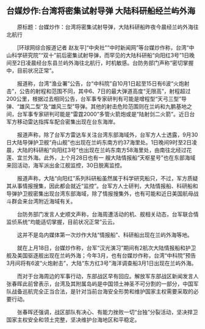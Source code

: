 ## 台媒炒作:台湾将密集试射导弹 大陆科研船经兰屿外海
　　原标题：台媒炒作：台湾将密集试射导弹，大陆科研船昨夜今晨经兰屿外海往北航行

　　[环球网综合报道记者 赵友平]“中央社”“中时新闻网”等台媒炒作称，台湾“中山科学研究院”“双十”前后密集试射导弹，而罕见的大陆科研船“向阳红3号”1日晚间至2日凌晨经台东县兰屿外海往北航行，时机敏感。台防务部门声称“密切掌握中，目前状况正常”。

　　报道称，台湾“渔业署”公告，台“中科院”自10月1日起至15日有6波“火炮射击”，公告的射程和范围不同，其中6、7日的最大弹道高度“无限高”，射程超过200公里，根据过去相同公告，台军事专家研判有可能是增程型“天弓三型”导弹、“雄风二型”及“雄风三型”导弹。其他的射击危险范围则在兰屿和九鹏基地之间，台军事专家研判可能是“雷霆2000”多管火箭炮或是“陆射剑二火箭”。近日台军方移动雷达指挥车配合密集出现在台东海岸。

　　报道声称，除了台军方雷达车关注台湾东部海域外，台军方人士透露，9月30日大陆导弹护卫舰“舟山舰”也出现在兰屿东南方约37海里处。1日晚间9时至2日凌晨，大陆的科研船“向阳红3号”也出现在兰屿东南方58海里处，由南往北经过花莲、宜兰外海。此外，上个月28日也有一 艘大陆情报船“天枢星号”也在东部海域来回活动，海军派出金江舰监控，30日脱离监控。

　　报道声称，大陆“向阳红”系列科研船虽然属于科学研究船只，不过，军方质疑其从事情报搜集，因此都会就近“监控”。台军方人士研判，大陆情报船、科研船和导弹护卫舰密集出现台湾东部海域，除了情报搜集外，也有可能和近日美国航母战斗群会来台湾附近海域有关。

　　台防务部门发言人史顺文声称，台海周遭活动的机、舰相关动态，台军联合情监侦系统“均能适切掌握，目前状况正常”云云。

　　这并不是岛内媒体第一次炒作大陆“情报船”、科研船出现在兰屿外海等地。

　　就在上月18日，台媒炒作称，台军“汉光演习”期间有2航次大陆情报船和护卫舰及美国驱逐舰出现在兰屿外海；今年3月，也有台媒炒作称，台湾“中科院”预告3月间将有6波“火炮射击”，大陆“东方红3号”海洋调查船3月1日出现在兰屿外海。

　　而对于台海周边的军事行动，东部战区早有回应。解放军东部战区新闻发言人张春晖此前曾表示，台湾及其附属岛屿是中国领土神圣不可分割的一部分，中国军队战备巡航完全正当合法，是针对当前台海安全形势和维护国家主权需要采取的必要行动。

　　张春晖还强调，战区部队有决心、有能力挫败一切“台独”分裂活动，坚决捍卫国家主权安全和领土完整，坚决维护台海地区和平稳定。

